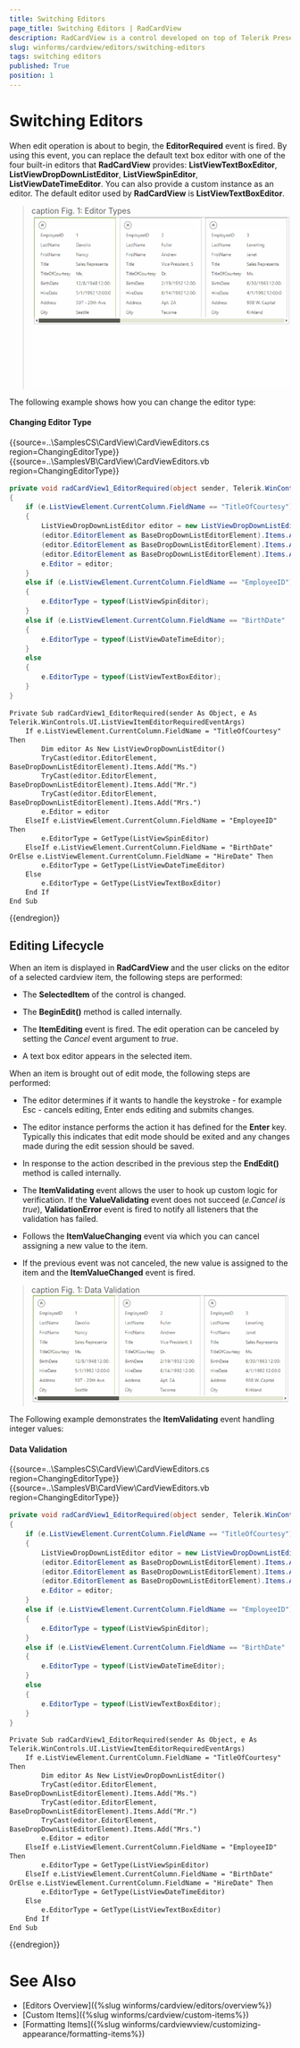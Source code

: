 ```yaml
---
title: Switching Editors
page_title: Switching Editors | RadCardView
description: RadCardView is a control developed on top of Telerik Presentation Framework which provides a way for displaying and editing text data as well as performing layout modifications
slug: winforms/cardview/editors/switching-editors
tags: switching editors
published: True
position: 1
---
```


# Switching Editors

When edit operation is about to begin, the __EditorRequired__ event is fired. By using this event, you can replace the default text box editor with one of the four built-in editors that __RadCardView__ provides: __ListViewTextBoxEditor__, __ListViewDropDownListEditor__, __ListViewSpinEditor__, __ListViewDateTimeEditor__. You can also provide a custom instance as an editor. The default editor used by __RadCardView__ is __ListViewTextBoxEditor__.

>caption Fig. 1: Editor Types
![cardview-editors-overview 001](images/cardview-editors-switching-editors001.gif)

The following example shows how you can change the editor type:

#### Changing Editor Type

{{source=..\SamplesCS\CardView\CardViewEditors.cs region=ChangingEditorType}} 
{{source=..\SamplesVB\CardView\CardViewEditors.vb region=ChangingEditorType}}
````C#
private void radCardView1_EditorRequired(object sender, Telerik.WinControls.UI.ListViewItemEditorRequiredEventArgs e)
{
    if (e.ListViewElement.CurrentColumn.FieldName == "TitleOfCourtesy")
    {
        ListViewDropDownListEditor editor = new ListViewDropDownListEditor();
        (editor.EditorElement as BaseDropDownListEditorElement).Items.Add("Ms.");
        (editor.EditorElement as BaseDropDownListEditorElement).Items.Add("Mr.");
        (editor.EditorElement as BaseDropDownListEditorElement).Items.Add("Mrs.");
        e.Editor = editor;
    }
    else if (e.ListViewElement.CurrentColumn.FieldName == "EmployeeID")
    {
        e.EditorType = typeof(ListViewSpinEditor);
    }
    else if (e.ListViewElement.CurrentColumn.FieldName == "BirthDate" || e.ListViewElement.CurrentColumn.FieldName == "HireDate")
    {
        e.EditorType = typeof(ListViewDateTimeEditor);
    }
    else
    {
        e.EditorType = typeof(ListViewTextBoxEditor);
    }
}

````
````VB.NET
Private Sub radCardView1_EditorRequired(sender As Object, e As Telerik.WinControls.UI.ListViewItemEditorRequiredEventArgs)
    If e.ListViewElement.CurrentColumn.FieldName = "TitleOfCourtesy" Then
        Dim editor As New ListViewDropDownListEditor()
        TryCast(editor.EditorElement, BaseDropDownListEditorElement).Items.Add("Ms.")
        TryCast(editor.EditorElement, BaseDropDownListEditorElement).Items.Add("Mr.")
        TryCast(editor.EditorElement, BaseDropDownListEditorElement).Items.Add("Mrs.")
        e.Editor = editor
    ElseIf e.ListViewElement.CurrentColumn.FieldName = "EmployeeID" Then
        e.EditorType = GetType(ListViewSpinEditor)
    ElseIf e.ListViewElement.CurrentColumn.FieldName = "BirthDate" OrElse e.ListViewElement.CurrentColumn.FieldName = "HireDate" Then
        e.EditorType = GetType(ListViewDateTimeEditor)
    Else
        e.EditorType = GetType(ListViewTextBoxEditor)
    End If
End Sub

````



{{endregion}}

## Editing Lifecycle

When an item is displayed in __RadCardView__ and the user clicks on the editor of a selected cardview item, the following steps are performed:

* The __SelectedItem__ of the control is changed.

* The __BeginEdit()__ method is called internally.

* The __ItemEditing__ event is fired. The edit operation can be canceled by setting the *Cancel* event argument to *true*.

* A text box editor appears in the selected item.

When an item is brought out of edit mode, the following steps are performed:

* The editor determines if it wants to handle the keystroke - for example Esc - cancels editing, Enter ends editing and submits changes.

* The editor instance performs the action it has defined for the __Enter__ key. Typically this indicates that edit mode should be exited and any changes made during the edit session should be saved.

* In response to the action described in the previous step the __EndEdit()__ method is called internally.

* The __ItemValidating__ event allows the user to hook up custom logic for verification. If the __ValueValidating__ event does not succeed (*e.Cancel is true*), __ValidationError__ event is fired to notify all listeners that the validation has failed.

* Follows the __ItemValueChanging__ event via which you can cancel assigning a new value to the item.

* If the previous event was not canceled, the new value is assigned to the item and the __ItemValueChanged__ event is fired.

>caption Fig. 1: Data Validation
![cardview-editors-overview 001](images/cardview-editors-overview001.gif)

The Following example demonstrates the __ItemValidating__ event handling integer values: 
            
#### Data Validation

{{source=..\SamplesCS\CardView\CardViewEditors.cs region=ChangingEditorType}} 
{{source=..\SamplesVB\CardView\CardViewEditors.vb region=ChangingEditorType}}
````C#
private void radCardView1_EditorRequired(object sender, Telerik.WinControls.UI.ListViewItemEditorRequiredEventArgs e)
{
    if (e.ListViewElement.CurrentColumn.FieldName == "TitleOfCourtesy")
    {
        ListViewDropDownListEditor editor = new ListViewDropDownListEditor();
        (editor.EditorElement as BaseDropDownListEditorElement).Items.Add("Ms.");
        (editor.EditorElement as BaseDropDownListEditorElement).Items.Add("Mr.");
        (editor.EditorElement as BaseDropDownListEditorElement).Items.Add("Mrs.");
        e.Editor = editor;
    }
    else if (e.ListViewElement.CurrentColumn.FieldName == "EmployeeID")
    {
        e.EditorType = typeof(ListViewSpinEditor);
    }
    else if (e.ListViewElement.CurrentColumn.FieldName == "BirthDate" || e.ListViewElement.CurrentColumn.FieldName == "HireDate")
    {
        e.EditorType = typeof(ListViewDateTimeEditor);
    }
    else
    {
        e.EditorType = typeof(ListViewTextBoxEditor);
    }
}

````
````VB.NET
Private Sub radCardView1_EditorRequired(sender As Object, e As Telerik.WinControls.UI.ListViewItemEditorRequiredEventArgs)
    If e.ListViewElement.CurrentColumn.FieldName = "TitleOfCourtesy" Then
        Dim editor As New ListViewDropDownListEditor()
        TryCast(editor.EditorElement, BaseDropDownListEditorElement).Items.Add("Ms.")
        TryCast(editor.EditorElement, BaseDropDownListEditorElement).Items.Add("Mr.")
        TryCast(editor.EditorElement, BaseDropDownListEditorElement).Items.Add("Mrs.")
        e.Editor = editor
    ElseIf e.ListViewElement.CurrentColumn.FieldName = "EmployeeID" Then
        e.EditorType = GetType(ListViewSpinEditor)
    ElseIf e.ListViewElement.CurrentColumn.FieldName = "BirthDate" OrElse e.ListViewElement.CurrentColumn.FieldName = "HireDate" Then
        e.EditorType = GetType(ListViewDateTimeEditor)
    Else
        e.EditorType = GetType(ListViewTextBoxEditor)
    End If
End Sub

````



{{endregion}}

# See Also

* [Editors Overview]({%slug winforms/cardview/editors/overview%})
* [Custom Items]({%slug winforms/cardview/custom-items%})
* [Formatting Items]({%slug winforms/cardviewview/customizing-appearance/formatting-items%})